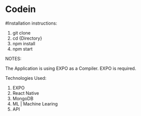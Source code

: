 # Codein

#Installation instructions:

1. git clone 
2. cd {Directory}
3. npm install
4. npm start


NOTES:

The Application is using EXPO as a Compiler.
EXPO is required. 


Technologies Used:
1. EXPO
2. React Native
3. MongoDB
4. ML | Machine Learing
5. API

